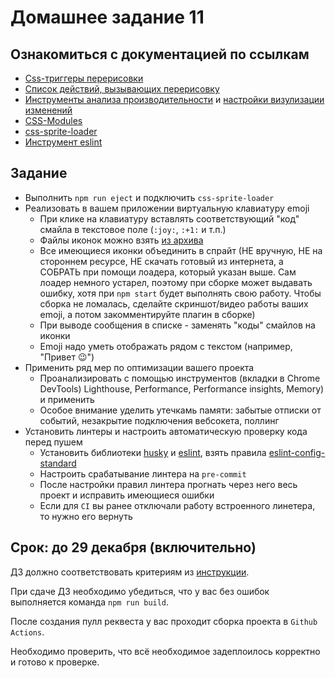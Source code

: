 # Домашнее задание 11

## Ознакомиться с документацией по ссылкам

- [Css-триггеры перерисовки](https://csstriggers.com/)
- [Список действий, вызывающих перерисовку](https://gist.github.com/paulirish/5d52fb081b3570c81e3a)
- [Инструменты анализа производительности](https://developers.google.com/web/tools/chrome-devtools/evaluate-performance/reference) и [настройки визулизации изменений](https://developer.chrome.com/devtools/docs/rendering-settings)
- [CSS-Modules](https://github.com/css-modules/css-modules)
- [css-sprite-loader](https://www.npmjs.com/package/css-sprite-loader)
- [Инструмент eslint](https://eslint.org/docs/user-guide/getting-started)

## Задание

- Выполнить `npm run eject` и подключить `css-sprite-loader`
- Реализовать в вашем приложении виртуальную клавиатуру emoji
  - При клике на клавиатуру вставлять соответствующий "код" смайла в текстовое поле (`:joy:`, `:+1:` и т.п.)
  - Файлы иконок можно взять [из архива](https://drive.google.com/open?id=1L76xAN15qVtYj2lB1pag0SpPX878zQiU)
  - Все имеющиеся иконки объединить в спрайт (НЕ вручную, НЕ на стороннем ресурсе, НЕ скачать готовый из интернета, а СОБРАТЬ при помощи лоадера, который указан выше. Сам лоадер немного устарел, поэтому при сборке может выдавать ошибку, хотя при `npm start` будет выполнять свою работу. Чтобы сборка не ломалась, сделайте скриншот/видео работы ваших emoji, а потом закомментируйте плагин в сборке)
  - При выводе сообщения в списке - заменять "коды" смайлов на иконки
  - Emoji надо уметь отображать рядом с текстом (например, "Привет 😉")
- Применить ряд мер по оптимизации вашего проекта
  - Проанализировать с помощью инструментов (вкладки в Chrome DevTools) Lighthouse, Performance, Performance insights, Memory) и применить
  - Особое внимание уделить утечкамь памяти: забытые отписки от событий, незакрытие подключения вебсокета, поллинг
- Установить линтеры и настроить автоматическую проверку кода перед пушем
  - Установить библиотеки [husky](https://www.npmjs.com/package/husky) и [eslint](https://www.npmjs.com/package/eslint), взять правила [eslint-config-standard](https://www.npmjs.com/package/eslint-config-standard)
  - Настроить срабатывание линтера на `pre-commit`
  - После настройки правил линтера прогнать через него весь проект и исправить имеющиеся ошибки
  - Если для `CI` вы ранее отключали работу встроенного линетера, то нужно его вернуть

## Срок: до 29 декабря (включительно)

ДЗ должно соответствовать критериям из [инструкции](https://github.com/track-mail-ru/homework#9-%D0%BF%D1%80%D0%B0%D0%B2%D0%B8%D0%BB%D0%B0-%D1%81%D0%B4%D0%B0%D1%87%D0%B8-%D0%B4%D0%B7).

При сдаче ДЗ необходимо убедиться, что у вас без ошибок выполняется команда `npm run build`.

После создания пулл реквеста у вас проходит сборка проекта в `Github Actions`.

Необходимо проверить, что всё необходимое задеплоилось корректно и готово к проверке.
